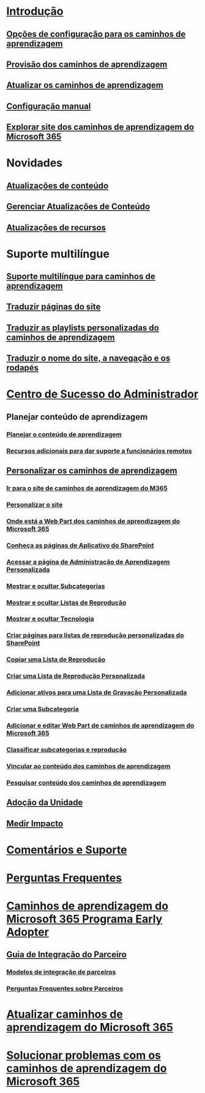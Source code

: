# [Introdução](index.md)  
## [Opções de configuração para os caminhos de aprendizagem](custom_setupoptions.md)
## [Provisão dos caminhos de aprendizagem](custom_provision.md)
## [Atualizar os caminhos de aprendizagem](custom_update.md)
## [Configuração manual](custom_manualsetup.md)
## [Explorar site dos caminhos de aprendizagem do Microsoft 365](custom_exploresite.md)
# Novidades 
## [Atualizações de conteúdo](custom_contentupdates.md) 
## [Gerenciar Atualizações de Conteúdo](custom_contentupdatesmanage.md)
## [Atualizações de recursos](custom_featureupdates.md)
# Suporte multilíngue
## [Suporte multilíngue para caminhos de aprendizagem](custom_overview_ml.md)
## [Traduzir páginas do site](custom_translate_page_ml.md)
## [Traduzir as playlists personalizadas do caminhos de aprendizagem](custom_translate_pl_ml.md)
## [Traduzir o nome do site, a navegação e os rodapés](custom_sitenamenav_ml.md)
# [Centro de Sucesso do Administrador](custom_successcenter.md)
## Planejar conteúdo de aprendizagem 
### [Planejar o conteúdo de aprendizagem](custom_plancontent.md)
### [Recursos adicionais para dar suporte a funcionários remotos](custom_plancontent_remoteresources.md)
## [Personalizar os caminhos de aprendizagem](custom_overview.md)
### [Ir para o site de caminhos de aprendizagem do M365](custom_goto.md)
### [Personalizar o site](custom_edithelp.md)
### [Onde está a Web Part dos caminhos de aprendizagem do Microsoft 365](custom_whereiswebpart.md)
### [Conheça as páginas de Aplicativo do SharePoint](custom_apppages.md)
### [Acessar a página de Administração de Aprendizagem Personalizada](custom_accessadmin.md)
### [Mostrar e ocultar Subcategorias](custom_hideshowsub.md)
### [Mostrar e ocultar Listas de Reprodução](custom_hideshowplaylists.md)
### [Mostrar e ocultar Tecnologia](custom_hideshowtech.md)
### [Criar páginas para listas de reprodução personalizadas do SharePoint](custom_createnewpage.md)
### [Copiar uma Lista de Reprodução](custom_copyplaylist.md)
### [Criar uma Lista de Reprodução Personalizada](custom_createnewplaylist.md)
### [Adicionar ativos para uma Lista de Gravação Personalizada](custom_addassets.md)
### [Criar uma Subcategoria](custom_createnewcat.md)
### [Adicionar e editar Web Part de caminhos de aprendizagem do Microsoft 365](custom_addwebpart.md)
### [Classificar subcategorias e reprodução](custom_sortsubplay.md)
### [Vincular ao conteúdo dos caminhos de aprendizagem](custom_linking.md)
### [Pesquisar conteúdo dos caminhos de aprendizagem](custom_search.md)
## [Adoção da Unidade](driveadoption.md)
## [Medir Impacto](custom_measureimpact.md)
# [Comentários e Suporte](feedback.md)
# [Perguntas Frequentes](faq.md)
# [Caminhos de aprendizagem do Microsoft 365 Programa Early Adopter](custom_partnerguide.md)
## [Guia de Integração do Parceiro](custom_partnerguide_getfam.md)
### [Modelos de integração de parceiros](custom_partnerguide_contint.md) 
### [Perguntas Frequentes sobre Parceiros](custom_partner.md)
# [Atualizar caminhos de aprendizagem do Microsoft 365](custom_update.md)
# [Solucionar problemas com os caminhos de aprendizagem do Microsoft 365](custom_troubleshooting.md) 